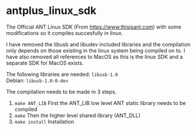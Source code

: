 # antplus_linux_sdk
The Official ANT Linux SDK (From https://www.thisisant.com) with some modifications so it compiles succesfully in linux.

I have removed the libusb and libudev included libraries and the compilation only depends on those existing in the linux system being compiled on to. I have also removed all references to MacOS as this is the linux SDK and a separate SDK for MacOS exists.

The following libraries are needed: `libusb-1.0`\
Debian: `libusb-1.0-0-dev`

The compilation needs to be made in 3 steps.
1. `make ANT_LIB` First the ANT_LIB low level ANT static library needs to be compiled
2. `make` Then the higher level shared library (ANT_DLL)
3. `make install` Installation
